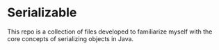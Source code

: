 # Serializable
This repo is a collection of files developed to familiarize myself with 
the core concepts of serializing  objects in Java.
